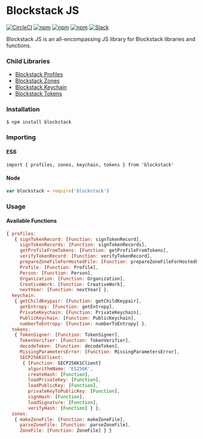 # Blockstack JS

[![CircleCI](https://img.shields.io/circleci/project/blockstack/blockstack-js/master.svg)](https://circleci.com/gh/blockstack/blockstack-js/tree/master)
[![npm](https://img.shields.io/npm/l/blockstack.svg)](https://www.npmjs.com/package/blockstack)
[![npm](https://img.shields.io/npm/v/blockstack.svg)](https://www.npmjs.com/package/blockstack)
[![npm](https://img.shields.io/npm/dm/blockstack.svg)](https://www.npmjs.com/package/blockstack)
[![Slack](http://slack.blockstack.org/badge.svg)](http://slack.blockstack.org/)

Blockstack JS is an all-encompassing JS library for Blockstack libraries and functions.

### Child Libraries

- [Blockstack Profiles](https://github.com/blockstack/blockstack-profiles-js)
- [Blockstack Zones](https://github.com/blockstack/blockstack-zones-js)
- [Blockstack Keychain](https://github.com/blockstack/blockstack-keychain-js)
- [Blockstack Tokens](https://github.com/blockstack/blockstack-tokens-js)

### Installation

```bash
$ npm install blockstack
```

### Importing

#### ES6

```es6
import { profiles, zones, keychain, tokens } from 'blockstack'
```

#### Node

```js
var blockstack = require('blockstack')
```

### Usage

#### Available Functions

```js
{ profiles: 
   { signTokenRecord: [Function: signTokenRecord],
     signTokenRecords: [Function: signTokenRecords],
     getProfileFromTokens: [Function: getProfileFromTokens],
     verifyTokenRecord: [Function: verifyTokenRecord],
     prepareZoneFileForHostedFile: [Function: prepareZoneFileForHostedFile],
     Profile: [Function: Profile],
     Person: [Function: Person],
     Organization: [Function: Organization],
     CreativeWork: [Function: CreativeWork],
     nextYear: [Function: nextYear] },
  keychain: 
   { getChildKeypair: [Function: getChildKeypair],
     getEntropy: [Function: getEntropy],
     PrivateKeychain: [Function: PrivateKeychain],
     PublicKeychain: [Function: PublicKeychain],
     numberToEntropy: [Function: numberToEntropy] },
  tokens: 
   { TokenSigner: [Function: TokenSigner],
     TokenVerifier: [Function: TokenVerifier],
     decodeToken: [Function: decodeToken],
     MissingParametersError: [Function: MissingParametersError],
     SECP256K1Client: 
      { [Function: SECP256K1Client]
        algorithmName: 'ES256K',
        createHash: [Function],
        loadPrivateKey: [Function],
        loadPublicKey: [Function],
        privateKeyToPublicKey: [Function],
        signHash: [Function],
        loadSignature: [Function],
        verifyHash: [Function] } },
  zones: 
   { makeZoneFile: [Function: makeZoneFile],
     parseZoneFile: [Function: parseZoneFile],
     ZoneFile: [Function: ZoneFile] } }
```
